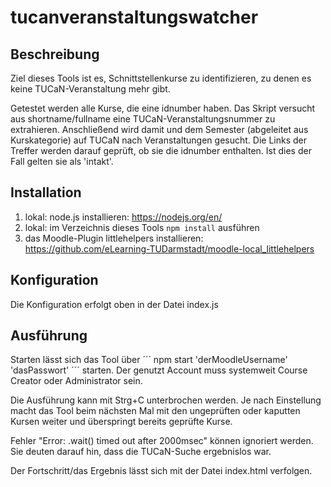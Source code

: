 # tucanveranstaltungswatcher
## Beschreibung
Ziel dieses Tools ist es, Schnittstellenkurse zu identifizieren, zu denen es keine TUCaN-Veranstaltung mehr gibt. 

Getestet werden alle Kurse, die eine idnumber haben. Das Skript versucht aus shortname/fullname eine TUCaN-Veranstaltungsnummer zu extrahieren. 
Anschließend wird damit und dem Semester (abgeleitet aus Kurskategorie) auf TUCaN nach Veranstaltungen gesucht. 
Die Links der Treffer werden darauf geprüft, ob sie die idnumber enthalten. Ist dies der Fall gelten sie als 'intakt'.

## Installation
1. lokal: node.js installieren: https://nodejs.org/en/
2. lokal: im Verzeichnis dieses Tools ```npm install``` ausführen
3. das Moodle-Plugin littlehelpers installieren: https://github.com/eLearning-TUDarmstadt/moodle-local_littlehelpers

## Konfiguration
Die Konfiguration erfolgt oben in der Datei index.js

## Ausführung
Starten lässt sich das Tool über
´´´
npm start 'derMoodleUsername' 'dasPasswort'
´´´
starten. Der genutzt Account muss systemweit Course Creator oder Administrator sein.

Die Ausführung kann mit Strg+C unterbrochen werden. Je nach Einstellung macht das Tool beim nächsten Mal mit den ungeprüften oder kaputten Kursen weiter
und überspringt bereits geprüfte Kurse.

Fehler "Error: .wait() timed out after 2000msec" können ignoriert werden. Sie deuten darauf hin, dass die TUCaN-Suche ergebnislos war.

Der Fortschritt/das Ergebnis lässt sich mit der Datei index.html verfolgen.